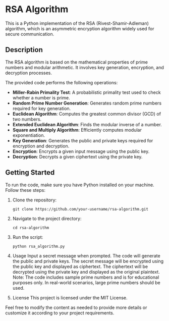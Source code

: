 # RSA Algorithm

This is a Python implementation of the RSA (Rivest-Shamir-Adleman) algorithm, which is an asymmetric encryption algorithm widely used for secure communication.

## Description

The RSA algorithm is based on the mathematical properties of prime numbers and modular arithmetic. It involves key generation, encryption, and decryption processes.

The provided code performs the following operations:

- **Miller-Rabin Primality Test**: A probabilistic primality test used to check whether a number is prime.
- **Random Prime Number Generation**: Generates random prime numbers required for key generation.
- **Euclidean Algorithm**: Computes the greatest common divisor (GCD) of two numbers.
- **Extended Euclidean Algorithm**: Finds the modular inverse of a number.
- **Square and Multiply Algorithm**: Efficiently computes modular exponentiation.
- **Key Generation**: Generates the public and private keys required for encryption and decryption.
- **Encryption**: Encrypts a given input message using the public key.
- **Decryption**: Decrypts a given ciphertext using the private key.

## Getting Started

To run the code, make sure you have Python installed on your machine. Follow these steps:

1. Clone the repository:

   ```shell
   git clone https://github.com/your-username/rsa-algorithm.git
   
2. Navigate to the project directory:
   ```shell
   cd rsa-algorithm

3. Run the script:

   ```shell
   python rsa_algorithm.py

4. Usage
Input a secret message when prompted.
The code will generate the public and private keys.
The secret message will be encrypted using the public key and displayed as ciphertext.
The ciphertext will be decrypted using the private key and displayed as the original plaintext.
Note: The code includes sample prime numbers and is for educational purposes only. In real-world scenarios, large prime numbers should be used.

5. License
This project is licensed under the MIT License.

Feel free to modify the content as needed to provide more details or customize it according to your project requirements.




